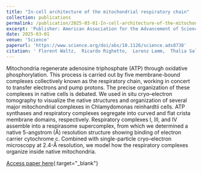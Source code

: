 ```yaml
---
title: "In-cell architecture of the mitochondrial respiratory chain"
collection: publications
permalink: /publication/2025-03-01-In-cell-architecture-of-the-mitochondrial-respiratory-chain
excerpt: 'Publisher: American Association for the Advancement of Science'
date: 2025-03-01
venue: 'Science'
paperurl: 'https://www.science.org/doi/abs/10.1126/science.ads8738'
citation: ' Florent Waltz,  Ricardo Righetto,  Lorenz Lamm,  Thalia Salinas-Giegé,  Ron Kelley,  Xianjun Zhang,  Martin Obr,  Sagar Khavnekar,  Abhay Kotecha,  Benjamin Engel, &quot;In-cell architecture of the mitochondrial respiratory chain.&quot; Science, 2025.'
---
```

Mitochondria regenerate adenosine triphosphate (ATP) through oxidative phosphorylation. This process is carried out by five membrane-bound complexes collectively known as the respiratory chain, working in concert to transfer electrons and pump protons. The precise organization of these complexes in native cells is debated. We used in situ cryo–electron tomography to visualize the native structures and organization of several major mitochondrial complexes in Chlamydomonas reinhardtii cells. ATP synthases and respiratory complexes segregate into curved and flat crista membrane domains, respectively. Respiratory complexes I, III, and IV assemble into a respirasome supercomplex, from which we determined a native 5-angstrom (Å) resolution structure showing binding of electron carrier cytochrome c. Combined with single-particle cryo–electron microscopy at 2.4-Å resolution, we model how the respiratory complexes organize inside native mitochondria.

[Access paper here](https://www.science.org/doi/abs/10.1126/science.ads8738){:target="_blank"}
